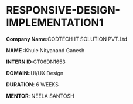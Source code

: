 # RESPONSIVE-DESIGN-IMPLEMENTATION1

**Company Name**:CODTECH IT SOLUTION PVT.Ltd

**NAME** :Khule Nityanand Ganesh

**INTERN ID**:CT06DN1653

**DOMAIN**::UI/UX Design

**DURATION**: 6 WEEKS

**MENTOR**: NEELA SANTOSH
